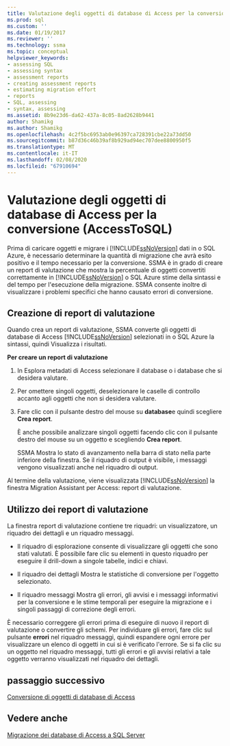 ```yaml
---
title: Valutazione degli oggetti di database di Access per la conversione (AccessToSQL) | Microsoft Docs
ms.prod: sql
ms.custom: ''
ms.date: 01/19/2017
ms.reviewer: ''
ms.technology: ssma
ms.topic: conceptual
helpviewer_keywords:
- assessing SQL
- assessing syntax
- assessment reports
- creating assessment reports
- estimating migration effort
- reports
- SQL, assessing
- syntax, assessing
ms.assetid: 8b9e23d6-da62-437a-8c05-8ad2628b9441
author: Shamikg
ms.author: Shamikg
ms.openlocfilehash: 4c2f5bc6953ab0e96397ca728391cbe22a73dd50
ms.sourcegitcommit: b87d36c46b39af8b929ad94ec707dee8800950f5
ms.translationtype: MT
ms.contentlocale: it-IT
ms.lasthandoff: 02/08/2020
ms.locfileid: "67910694"
---
```

# <a name="assessing-access-database-objects-for-conversion-accesstosql"></a>Valutazione degli oggetti di database di Access per la conversione (AccessToSQL)
Prima di caricare oggetti e migrare i [!INCLUDE[ssNoVersion](../../includes/ssnoversion-md.md)] dati in o SQL Azure, è necessario determinare la quantità di migrazione che avrà esito positivo e il tempo necessario per la conversione. SSMA è in grado di creare un report di valutazione che mostra la percentuale di oggetti convertiti correttamente in [!INCLUDE[ssNoVersion](../../includes/ssnoversion-md.md)] o SQL Azure stime della sintassi e del tempo per l'esecuzione della migrazione. SSMA consente inoltre di visualizzare i problemi specifici che hanno causato errori di conversione.  
  
## <a name="creating-assessment-reports"></a>Creazione di report di valutazione  
Quando crea un report di valutazione, SSMA converte gli oggetti di database di Access [!INCLUDE[ssNoVersion](../../includes/ssnoversion-md.md)] selezionati in o SQL Azure la sintassi, quindi Visualizza i risultati.  
  
**Per creare un report di valutazione**  
  
1.  In Esplora metadati di Access selezionare il database o i database che si desidera valutare.  
  
2.  Per omettere singoli oggetti, deselezionare le caselle di controllo accanto agli oggetti che non si desidera valutare.  
  
3.  Fare clic con il pulsante destro del mouse su **database**e quindi scegliere **Crea report**.  
  
    È anche possibile analizzare singoli oggetti facendo clic con il pulsante destro del mouse su un oggetto e scegliendo **Crea report**.  
  
    SSMA Mostra lo stato di avanzamento nella barra di stato nella parte inferiore della finestra. Se il riquadro di output è visibile, i messaggi vengono visualizzati anche nel riquadro di output.  
  
Al termine della valutazione, viene visualizzata [!INCLUDE[ssNoVersion](../../includes/ssnoversion-md.md)] la finestra Migration Assistant per Access: report di valutazione.  
  
## <a name="using-assessment-reports"></a>Utilizzo dei report di valutazione  
La finestra report di valutazione contiene tre riquadri: un visualizzatore, un riquadro dei dettagli e un riquadro messaggi.  
  
-   Il riquadro di esplorazione consente di visualizzare gli oggetti che sono stati valutati. È possibile fare clic su elementi in questo riquadro per eseguire il drill-down a singole tabelle, indici e chiavi.  
  
-   Il riquadro dei dettagli Mostra le statistiche di conversione per l'oggetto selezionato.  
  
-   Il riquadro messaggi Mostra gli errori, gli avvisi e i messaggi informativi per la conversione e le stime temporali per eseguire la migrazione e i singoli passaggi di correzione degli errori.  
  
È necessario correggere gli errori prima di eseguire di nuovo il report di valutazione o convertire gli schemi. Per individuare gli errori, fare clic sul pulsante **errori** nel riquadro messaggi, quindi espandere ogni errore per visualizzare un elenco di oggetti in cui si è verificato l'errore. Se si fa clic su un oggetto nel riquadro messaggi, tutti gli errori e gli avvisi relativi a tale oggetto verranno visualizzati nel riquadro dei dettagli.  
  
## <a name="next-step"></a>passaggio successivo  
[Conversione di oggetti di database di Access](converting-access-database-objects-accesstosql.md)  
  
## <a name="see-also"></a>Vedere anche  
[Migrazione dei database di Access a SQL Server](migrating-access-databases-to-sql-server-azure-sql-db-accesstosql.md)  
  
